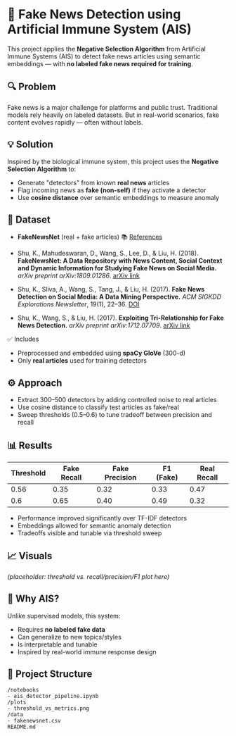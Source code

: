# 🧠 Fake News Detection using Artificial Immune System (AIS)

This project applies the **Negative Selection Algorithm** from Artificial Immune Systems (AIS) to detect fake news articles using semantic embeddings — with **no labeled fake news required for training**.



## 🔍 Problem

Fake news is a major challenge for platforms and public trust. Traditional models rely heavily on labeled datasets. But in real-world scenarios, fake content evolves rapidly — often without labels.



## 💡 Solution

Inspired by the biological immune system, this project uses the **Negative Selection Algorithm** to:

- Generate "detectors" from known **real news** articles
- Flag incoming news as **fake (non-self)** if they activate a detector
- Use **cosine distance** over semantic embeddings to measure anomaly



## 🧪 Dataset

- **FakeNewsNet** (real + fake articles)
📚 [References](https://github.com/KaiDMML/FakeNewsNet)

- Shu, K., Mahudeswaran, D., Wang, S., Lee, D., & Liu, H. (2018). **FakeNewsNet: A Data Repository with News Content, Social Context and Dynamic Information for Studying Fake News on Social Media.** *arXiv preprint arXiv:1809.01286*. [arXiv link](https://arxiv.org/abs/1809.01286)

- Shu, K., Sliva, A., Wang, S., Tang, J., & Liu, H. (2017). **Fake News Detection on Social Media: A Data Mining Perspective.** *ACM SIGKDD Explorations Newsletter*, 19(1), 22–36. [DOI](https://doi.org/10.1145/3137597.3137600)

- Shu, K., Wang, S., & Liu, H. (2017). **Exploiting Tri-Relationship for Fake News Detection.** *arXiv preprint arXiv:1712.07709*. [arXiv link](https://arxiv.org/abs/1712.07709)

✅ Includes
- Preprocessed and embedded using **spaCy GloVe** (300-d)
- Only **real articles** used for training detectors



## ⚙️ Approach

- Extract 300–500 detectors by adding controlled noise to real articles
- Use cosine distance to classify test articles as fake/real
- Sweep thresholds (0.5–0.6) to tune tradeoff between precision and recall



## 📊 Results

| Threshold | Fake Recall | Fake Precision | F1 (Fake) | Real Recall |
|-----------|-------------|----------------|-----------|--------------|
| 0.56      | 0.35        | 0.32           | 0.33      | 0.47         |
| 0.6       | 0.65        | 0.40           | 0.49      | 0.32         |

- Performance improved significantly over TF-IDF detectors
- Embeddings allowed for semantic anomaly detection
- Tradeoffs visible and tunable via threshold sweep



## 📈 Visuals

_(placeholder: threshold vs. recall/precision/F1 plot here)_



## 🧬 Why AIS?

Unlike supervised models, this system:
- Requires **no labeled fake data**
- Can generalize to new topics/styles
- Is interpretable and tunable
- Inspired by real-world immune response design


## 📂 Project Structure
```
/notebooks
- ais_detector_pipeline.ipynb
/plots
- threshold_vs_metrics.png
/data
- fakenewsnet.csv
README.md
```



